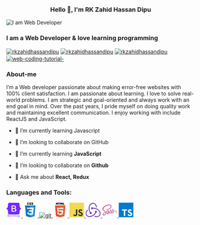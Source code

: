<h3 align="center">Hello 👋, I'm RK Zahid Hassan Dipu</h3>

![I am Web Developer](https://media.licdn.com/dms/image/D4D03AQHX7lIhBaVuYQ/profile-displayphoto-shrink_400_400/0/1718624638559?e=2147483647&v=beta&t=jAF0NV5JueDbxEn-3t6duYRN67un5ypL-3yGeCJZmZ8)

### I am a Web Developer & love learning programming 
<p align="left">
<a href="https://linkedin.com/in/rkzahidhassandipu" target="blank"><img align="center" src="https://raw.githubusercontent.com/rahuldkjain/github-profile-readme-generator/master/src/images/icons/Social/linked-in-alt.svg" alt="rkzahidhassandipu" height="30" width="40" /></a>
<a href="https://fb.com/rkzahidhassandipu" target="blank"><img align="center" src="https://raw.githubusercontent.com/rahuldkjain/github-profile-readme-generator/master/src/images/icons/Social/facebook.svg" alt="rkzahidhassandipu" height="30" width="40" /></a>
<a href="https://www.behance.net/rkzahidhassandipu" target="blank"><img align="center" src="https://raw.githubusercontent.com/rahuldkjain/github-profile-readme-generator/master/src/images/icons/Social/behance.svg" alt="rkzahidhassandipu" height="30" width="40" /></a>
<a href="https://www.youtube.com/c/web-coding-tutorial-" target="blank"><img align="center" src="https://raw.githubusercontent.com/rahuldkjain/github-profile-readme-generator/master/src/images/icons/Social/youtube.svg" alt="web-coding-tutorial-" height="30" width="40" /></a>
</p>

### About-me
I’m a Web developer passionate about making error-free websites with 100% client satisfaction. I am passionate about learning. I love to solve real-world problems. I am strategic and goal-oriented and always work with an end goal in mind. Over the past years, I pride myself on doing quality work and maintaining excellent communication. I enjoy working with include ReactJS and JavaScript.

- 🌱 I’m currently learning Javascript 
- 👯 I’m looking to collaborate on GitHub   


- 🌱 I’m currently learning **JavaScript**

- 👯 I’m looking to collaborate on **Github**

- 💬 Ask me about **React, Redux**



<h3 align="left">Languages and Tools:</h3>
<p align="left"> <a href="https://getbootstrap.com" target="_blank" rel="noreferrer"> <img src="https://raw.githubusercontent.com/devicons/devicon/master/icons/bootstrap/bootstrap-plain-wordmark.svg" alt="bootstrap" width="40" height="40"/> </a> <a href="https://www.w3schools.com/css/" target="_blank" rel="noreferrer"> <img src="https://raw.githubusercontent.com/devicons/devicon/master/icons/css3/css3-original-wordmark.svg" alt="css3" width="40" height="40"/> </a> <a href="https://git-scm.com/" target="_blank" rel="noreferrer"> <img src="https://www.vectorlogo.zone/logos/git-scm/git-scm-icon.svg" alt="git" width="40" height="40"/> </a> <a href="https://www.w3.org/html/" target="_blank" rel="noreferrer"> <img src="https://raw.githubusercontent.com/devicons/devicon/master/icons/html5/html5-original-wordmark.svg" alt="html5" width="40" height="40"/> </a> <a href="https://developer.mozilla.org/en-US/docs/Web/JavaScript" target="_blank" rel="noreferrer"> <img src="https://raw.githubusercontent.com/devicons/devicon/master/icons/javascript/javascript-original.svg" alt="javascript" width="40" height="40"/> </a> <a href="https://redux.js.org" target="_blank" rel="noreferrer"> <img src="https://raw.githubusercontent.com/devicons/devicon/master/icons/redux/redux-original.svg" alt="redux" width="40" height="40"/> </a> <a href="https://sass-lang.com" target="_blank" rel="noreferrer"> <img src="https://raw.githubusercontent.com/devicons/devicon/master/icons/sass/sass-original.svg" alt="sass" width="40" height="40"/> </a> <a href="https://www.typescriptlang.org/" target="_blank" rel="noreferrer"> <img src="https://raw.githubusercontent.com/devicons/devicon/master/icons/typescript/typescript-original.svg" alt="typescript" width="40" height="40"/> </a> </p>
